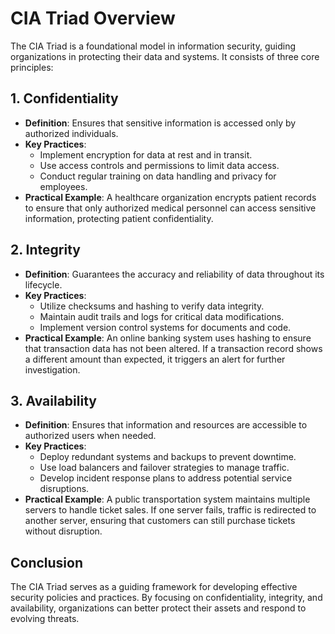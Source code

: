 # CIA Triad Overview

The CIA Triad is a foundational model in information security, guiding organizations in protecting their data and systems. It consists of three core principles:

## 1. Confidentiality
- **Definition**: Ensures that sensitive information is accessed only by authorized individuals.
- **Key Practices**:
  - Implement encryption for data at rest and in transit.
  - Use access controls and permissions to limit data access.
  - Conduct regular training on data handling and privacy for employees.
- **Practical Example**: A healthcare organization encrypts patient records to ensure that only authorized medical personnel can access sensitive information, protecting patient confidentiality.

## 2. Integrity
- **Definition**: Guarantees the accuracy and reliability of data throughout its lifecycle.
- **Key Practices**:
  - Utilize checksums and hashing to verify data integrity.
  - Maintain audit trails and logs for critical data modifications.
  - Implement version control systems for documents and code.
- **Practical Example**: An online banking system uses hashing to ensure that transaction data has not been altered. If a transaction record shows a different amount than expected, it triggers an alert for further investigation.

## 3. Availability
- **Definition**: Ensures that information and resources are accessible to authorized users when needed.
- **Key Practices**:
  - Deploy redundant systems and backups to prevent downtime.
  - Use load balancers and failover strategies to manage traffic.
  - Develop incident response plans to address potential service disruptions.
- **Practical Example**: A public transportation system maintains multiple servers to handle ticket sales. If one server fails, traffic is redirected to another server, ensuring that customers can still purchase tickets without disruption.

## Conclusion
The CIA Triad serves as a guiding framework for developing effective security policies and practices. By focusing on confidentiality, integrity, and availability, organizations can better protect their assets and respond to evolving threats.
